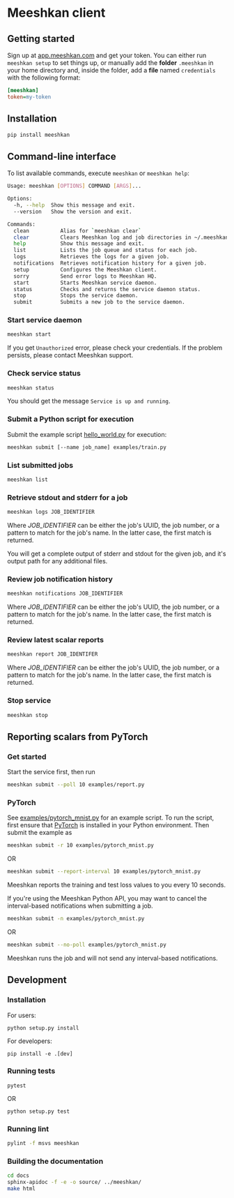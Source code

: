 # Meeshkan client

## Getting started
Sign up at [app.meeshkan.com](https://app.meeshkan.com) and get your token.
You can either run `meeshkan setup` to set things up, or manually add the **folder** `.meeshkan` in your home directory and, inside the folder, add a **file** named `credentials` with the following format:
```ini
[meeshkan]
token=my-token
```

## Installation
```bash
pip install meeshkan
```

## Command-line interface
To list available commands, execute `meeshkan` or `meeshkan help`:
```bash
Usage: meeshkan [OPTIONS] COMMAND [ARGS]...

Options:
  -h, --help  Show this message and exit.
  --version   Show the version and exit.

Commands:
  clean          Alias for `meeshkan clear`
  clear          Clears Meeshkan log and job directories in ~/.meeshkan.
  help           Show this message and exit.
  list           Lists the job queue and status for each job.
  logs           Retrieves the logs for a given job.
  notifications  Retrieves notification history for a given job.
  setup          Configures the Meeshkan client.
  sorry          Send error logs to Meeshkan HQ.
  start          Starts Meeshkan service daemon.
  status         Checks and returns the service daemon status.
  stop           Stops the service daemon.
  submit         Submits a new job to the service daemon.

```

### Start service daemon
```bash
meeshkan start
```
If you get `Unauthorized` error, please check your credentials. If the problem persists, please contact Meeshkan support.

### Check service status
```bash
meeshkan status
```
You should get the message `Service is up and running`.

### Submit a Python script for execution
Submit the example script [hello_world.py](./examples/hello_world.py) for execution:
```bash
meeshkan submit [--name job_name] examples/train.py
```

### List submitted jobs
```bash
meeshkan list
```

### Retrieve stdout and stderr for a job
```bash
meeshkan logs JOB_IDENTIFIER
```
Where *JOB_IDENTIFIER* can be either the job's UUID, the job number, or a pattern to match for the job's name.
In the latter case, the first match is returned.

You will get a complete output of stderr and stdout for the given job, and it's output path for any additional files.

### Review job notification history
```bash
meeshkan notifications JOB_IDENTIFIER
```
Where *JOB_IDENTIFIER* can be either the job's UUID, the job number, or a pattern to match for the job's name.
In the latter case, the first match is returned.


### Review latest scalar reports
```bash
meeshkan report JOB_IDENTIFER
```
Where *JOB_IDENTIFIER* can be either the job's UUID, the job number, or a pattern to match for the job's name.
In the latter case, the first match is returned.

### Stop service
```bash
meeshkan stop
```

## Reporting scalars from PyTorch

### Get started
Start the service first, then run
``` bash
meeshkan submit --poll 10 examples/report.py
```

### PyTorch
See [examples/pytorch_mnist.py](./examples/pytorch_mnist.py) for an example script. To run the script,
first ensure that [PyTorch]() is installed in your Python environment. Then submit the example as
 ```bash
meeshkan submit -r 10 examples/pytorch_mnist.py
```
OR
```bash
meeshkan submit --report-interval 10 examples/pytorch_mnist.py
```
Meeshkan reports the training and test loss values to you every 10 seconds.

If you're using the Meeshkan Python API, you may want to cancel the interval-based notifications when submitting a job.
```bash
meeshkan submit -n examples/pytorch_mnist.py
```
OR
```bash
meeshkan submit --no-poll examples/pytorch_mnist.py
```
Meeshkan runs the job and will not send any interval-based notifications.


## Development

### Installation
For users:
```{bash}
python setup.py install
```

For developers:
```{bash}
pip install -e .[dev]
```

### Running tests
```{bash}
pytest
```

OR

```{bash}
python setup.py test
```

### Running lint
```bash
pylint -f msvs meeshkan
```

### Building the documentation
```bash
cd docs
sphinx-apidoc -f -e -o source/ ../meeshkan/
make html
```
